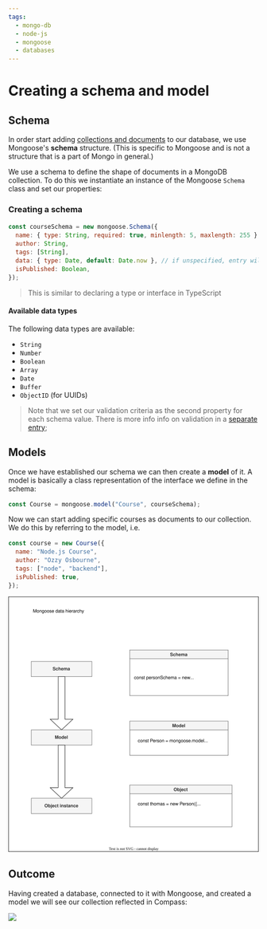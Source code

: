 ```yaml
---
tags:
  - mongo-db
  - node-js
  - mongoose
  - databases
---
```


# Creating a schema and model

## Schema

In order start adding
[collections and documents](MongoDB_Introduction.md) to our database,
we use Mongoose's **schema** structure. (This is specific to Mongoose and is not
a structure that is a part of Mongo in general.)

We use a schema to define the shape of documents in a MongoDB collection. To do
this we instantiate an instance of the Mongoose `Schema` class and set our
properties:

### Creating a schema

```js
const courseSchema = new mongoose.Schema({
  name: { type: String, required: true, minlength: 5, maxlength: 255 },
  author: String,
  tags: [String],
  data: { type: Date, default: Date.now }, // if unspecified, entry will default to current date
  isPublished: Boolean,
});
```

> This is similar to declaring a type or interface in TypeScript

#### Available data types

The following data types are available:

- `String`
- `Number`
- `Boolean`
- `Array`
- `Date`
- `Buffer`
- `ObjectID` (for UUIDs)

> Note that we set our validation criteria as the second property for each
> schema value. There is more info info on validation in a
> [separate entry](Validating_Mongoose_schemas.md);

## Models

Once we have established our schema we can then create a **model** of it. A
model is basically a class representation of the interface we define in the
schema:

```js
const Course = mongoose.model("Course", courseSchema);
```

Now we can start adding specific courses as documents to our collection. We do
this by referring to the model, i.e.

```js
const course = new Course({
  name: "Node.js Course",
  author: "Ozzy Osbourne",
  tags: ["node", "backend"],
  isPublished: true,
});
```

![](/img/mongoose-hierarchy.svg)

## Outcome

Having created a database, connected to it with Mongoose, and created a model we
will see our collection reflected in Compass:

![](img/../../../img/mongo-collection.png)
